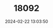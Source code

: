 ---
title: "18092"
category: "Potamilus inflatus"
draft: false
date: 2024-02-22 13:03:50
languages:
  English: ["Alabama Heelsplitter"]
---